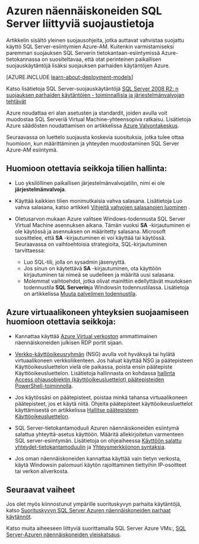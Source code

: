 <properties
    pageTitle="SQL Server Azure suojaustietoja | Microsoft Azure"
    description="Tässä ohjeaiheessa viittaa perinteinen käyttöönotto-mallin avulla luotu resursseja ja on yleisiä ohjeita suojaaminen SQL Serveriä Azure Virtual Machine."
    services="virtual-machines-windows"
    documentationCenter="na"
    authors="rothja"
    manager="jhubbard"
   editor=""    
   tags="azure-service-management"/>
<tags
    ms.service="virtual-machines-windows"
    ms.devlang="na"
    ms.topic="article"
    ms.tgt_pltfrm="vm-windows-sql-server"
    ms.workload="infrastructure-services"
    ms.date="06/24/2016"
    ms.author="jroth" />

# <a name="security-considerations-for-sql-server-in-azure-virtual-machines"></a>Azuren näennäiskoneiden SQL Server liittyviä suojaustietoja
 
Artikkelin sisältö yleinen suojausohjeita, jotka auttavat vahvistaa suojattu käyttö SQL Server-esiintymien Azure-AM. Kuitenkin varmistamiseksi paremman suojauksen SQL Serverin tietokantaan-esiintymissä Azure-tietokannassa on suositeltavaa, että otat perinteinen paikallisen suojauskäytäntöjä lisäksi suojauksen parhaiden käytäntöjen Azure.

[AZURE.INCLUDE [learn-about-deployment-models](../../includes/learn-about-deployment-models-classic-include.md)]


Katso lisätietoja SQL Server-suojauskäytäntöjä [SQL Server 2008 R2: n suojauksen parhaiden käytäntöjen - toiminnallisia ja järjestelmänvalvojan tehtävät](http://download.microsoft.com/download/1/2/A/12ABE102-4427-4335-B989-5DA579A4D29D/SQL_Server_2008_R2_Security_Best_Practice_Whitepaper.docx)

Azure noudattaa eri alan asetusten ja standardit, joiden avulla voit muodostaa SQL Serveriä Virtual Machine-yhteensopiva ratkaisu. Lisätietoja Azure säädösten noudattamisen on artikkelissa [Azure Valvontakeskus](https://azure.microsoft.com/support/trust-center/).

Seuraavassa on luettelo suojausta koskevia suosituksia, jotka tulee ottaa huomioon, kun määrittäminen ja yhteyden muodostaminen SQL Server Azure-AM esiintymä.

## <a name="considerations-for-managing-accounts"></a>Huomioon otettavia seikkoja tilien hallinta:

- Luo yksilöllinen paikallisen järjestelmänvalvojatilin, nimi ei ole **järjestelmänvalvoja**.

- Käyttää kaikkien tilien monimutkaisia vahva salasana. Lisätietoja Luo vahva salasana, katso artikkeli [Vihjeitä vahvojen salasanojen luominen](http://windows.microsoft.com/en-us/windows-vista/Tips-for-creating-a-strong-password) .

- Oletusarvon mukaan Azure valitsee Windows-todennusta SQL Server Virtual Machine asennuksen aikana. Tämän vuoksi **SA** -kirjautuminen ei ole käytössä ja asennuksen on määritetty salasana. Microsoft suosittelee, että **SA** -kirjautuminen ei voi käyttää tai käytössä. Seuraavassa on vaihtoehtoisia strategioita, SQL-kirjautuminen tarvittaessa:
    - Luo SQL-tili, jolla on sysadmin jäsenyyttä.
    - Jos sinun on käytettävä **SA** -kirjautuminen, ota käyttöön kirjautuminen tai nimeä se uudelleen ja määritä uusi salasana.
    - Molemmat vaihtoehdot, jotka olivat mainittiin edellyttävät muutoksen todennustila **SQL Serverin**ja Windowsin todennustilassa. Lisätietoja on artikkelissa [Muuta palvelimen todennustila](https://msdn.microsoft.com/library/ms188670.aspx).

## <a name="considerations-for-securing-connections-to-azure-virtual-machine"></a>Azure virtuaalikoneen yhteyksien suojaamiseen huomioon otettavia seikkoja:

- Kannattaa käyttää [Azure Virtual verkoston](../virtual-network/virtual-networks-overview.md) ammattimainen näennäiskoneiden julkisen RDP portit sijaan.

- [Verkko-käyttöoikeusryhmän](../virtual-network/virtual-networks-nsg.md) (NSG) avulla voit hyväksyä tai hylätä virtuaalikoneen verkkoliikenteen. Jos haluat käyttää NSG ja päätepisteen Käyttöoikeusluettelon vielä ole paikassa, poista ensin päätepiste Käyttöoikeusluettelon. Lisätietoja hallinnasta on kohdassa [hallinta Access ohjausobjektin (käyttöoikeusluettelot) päätepisteiden PowerShell-toiminnolla](../virtual-network/virtual-networks-acl-powershell.md).

- Jos käytössäsi on päätepisteet, poistaa minkä tahansa virtuaalikoneen päätepisteet, jos et käytä niitä. Ohjeita päätepisteet käyttöoikeusluettelot käyttämisestä on artikkelissa [Hallitse päätepisteen Käyttöoikeusluettelon](../virtual-network/virtual-machines-windows-classic-setup-endpoints.md#manage-the-acl-on-an-endpoint).

- SQL Server-tietokantamoduuli Azuren näennäiskoneiden esiintymä salattua yhteyttä-asetus käyttöön. Määritä allekirjoitetun varmenteen SQL server-esiintymän. Lisätietoja on ohjeaiheessa [Käyttöön salattu yhteydet-tietokantamoduulin](https://msdn.microsoft.com/library/ms191192.aspx) ja [Yhteysmerkkijonon syntaksia](https://msdn.microsoft.com/library/ms254500.aspx).

- Jos oman näennäiskoneiden kannattaa käyttää vain tietyn verkosta, käytä Windowsin palomuuri käytön rajoittaminen tiettyihin IP-osoitteet tai verkon aliverkosta.

## <a name="next-steps"></a>Seuraavat vaiheet

Jos olet myös kiinnostunut ympärille suorituskyvyn parhaita käytäntöjä, katso [Suorituskyvyn SQL Server Azuren näennäiskoneiden parhaat käytännöt](virtual-machines-windows-sql-performance.md).

Katso muita aiheeseen liittyviä suorittamalla SQL Server Azure VMs:, [SQL Server-Azuren näennäiskoneiden yleiskatsaus](virtual-machines-windows-sql-server-iaas-overview.md).
